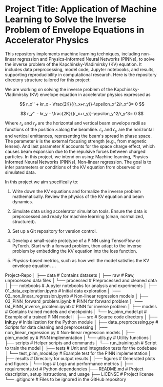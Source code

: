 # Project Title: Application of Machine Learning to Solve the Inverse Problem of Envelope Equations in Accelerator Physics

This repository implements machine learning techniques, including non-linear regression and Physics-Informed Neural Networks (PINNs), to solve the inverse problem of the Kapchinsky-Vladimirsky (KV) equation. It includes data preprocessing, model code, Jupyter notebooks, and results, supporting reproducibility in computational research. Here is the repository directory structure tailored for this project:





We are working on solving the inverse problem of the Kapchinsky-Vladimirsky (KV) envelope equation in accelerator physics expressed as

$$
r_x'' + kr_x - \frac{2K}{(r_x+r_y)}-\epsilon_x^2/r_x^3= 0 
$$

$$
r_y'' - kr_y - \frac{2K}{(r_x+r_y)}-\epsilon_y^2/r_y^3= 0 
$$

Where $r_x$ and $r_y$ are the horizontal and vertical beam envelope radii as functions of the position  $𝑠$ along the beamline. $\epsilon_x$ and $\epsilon_y$ are the horizontal and vertical emittances, representing the beam's spread in phase space. The parameter $k$ is the external focusing strength (e.g., from magnetic lenses). And last parameter $K$  accounts for the space charge effect, which causes beam expansion due to the repulsive forces between charged particles. In this project, we intend on using: Machine learning, Physics-Informed Neural Networks (PINNs), Non-linear regression. The goal is to infer parameters or conditions of the KV equation from observed or simulated data.

In this project we aim specifically to:

1. Write down the KV equations and formalize the inverse problem mathematically. Review the physics of the KV equation and beam dynamics.

2. Simulate data using accelerator simulation tools. Ensure the data is preprocessed and ready for machine learning (clean, normalized, structured).

3. Set up a Git repository for version control.

4. Develop a small-scale prototype of a PINN using TensorFlow or PyTorch. Start with a forward problem, then adapt to the inverse problem by embedding the KV equation into the loss function.

5. Physics-based metrics, such as how well the model satisfies the KV envelope equation.
...


Project-Repo
│
├── data                        # Contains datasets
│   ├── raw                     # Raw, unprocessed data files
│   └── processed               # Preprocessed and cleaned data
│
├── notebooks                   # Jupyter notebooks for analysis and experiments
│   ├── 01_data_exploration.ipynb        # Initial data exploration
│   ├── 02_non_linear_regression.ipynb   # Non-linear regression models
│   ├── 03_PINN_forward_problem.ipynb    # PINN for forward problem
│   └── 04_PINN_inverse_problem.ipynb    # PINN for inverse problem
│
├── models                      # Contains trained models and checkpoints
│   └── kv_pinn_model.pt       # Example of a trained PINN model
│
├── src                         # Source code directory
│   ├── __init__.py            # Initialization for the Python module
│   ├── data_preprocessing.py   # Scripts for data cleaning and preprocessing
│   ├── non_linear_regression.py # Non-linear regression models
│   ├── pinn_model.py           # PINN implementation
│   └── utils.py                # Utility functions
│
├── scripts                     # Helper scripts and commands
│   └── run_training.sh         # Script to train the model
│
├── tests                       # Unit and integration tests for the codebase
│   └── test_pinn_model.py      # Example test for the PINN implementation
│
├── results                     # Directory for output results
│   ├── figures                 # Generated plots and figures
│   └── logs                    # Logs and performance metrics
│
├── requirements.txt            # Python dependencies
├── README.md                   # Project description, setup instructions, and usage
├── LICENSE                     # Project license
└── .gitignore                  # Files to be ignored in the GitHub repository
